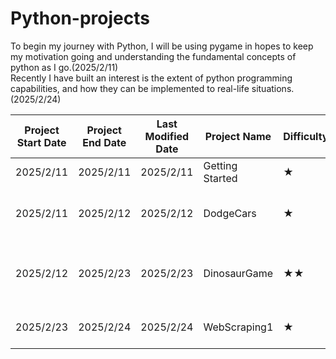 # Python-projects

To begin my journey with Python, I will be using pygame in hopes to keep my motivation going and understanding the fundamental concepts of python as I go.(2025/2/11)</br>
Recently I have built an interest is the extent of python programming capabilities, and how they can be implemented to real-life situations.(2025/2/24) 

| Project Start Date 	| Project End Date 	| Last Modified Date 	| Project Name    	| Difficulty 	| Notes                                     	|
|--------------------	|------------------	|--------------------	|-----------------	|------------	|-------------------------------------------	|
| 2025/2/11          	| 2025/2/11        	| 2025/2/11          	| Getting Started 	| ★          	| Basic format for pygame                   	|
| 2025/2/11          	| 2025/2/12        	| 2025/2/12          	| DodgeCars       	| ★          	| Creating players, enemy, bg, scores, rect 	|
| 2025/2/12          	| 2025/2/23        	| 2025/2/23          	| DinosaurGame    	| ★★         	| Changing player visuals, moving bg, game restart   	|
| 2025/2/23          	| 2025/2/24        	| 2025/2/24          	| WebScraping1    	| ★         	  | Webscraping from a local html file   	|
